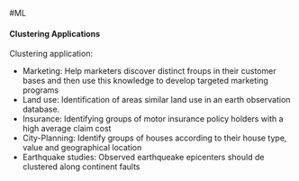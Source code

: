#ML 

#### Clustering Applications

Clustering application: 

* Marketing: Help marketers discover distinct froups in their customer bases and then use this knowledge to develop targeted marketing programs
* Land use: Identification of areas similar land use in an earth observation database. 
* Insurance: Identifying groups of motor insurance policy holders with a high average claim cost
* City-Planning: Identify groups of houses according to their house type, value and geographical location
* Earthquake studies: Observed earthqueake epicenters should de clustered along continent faults